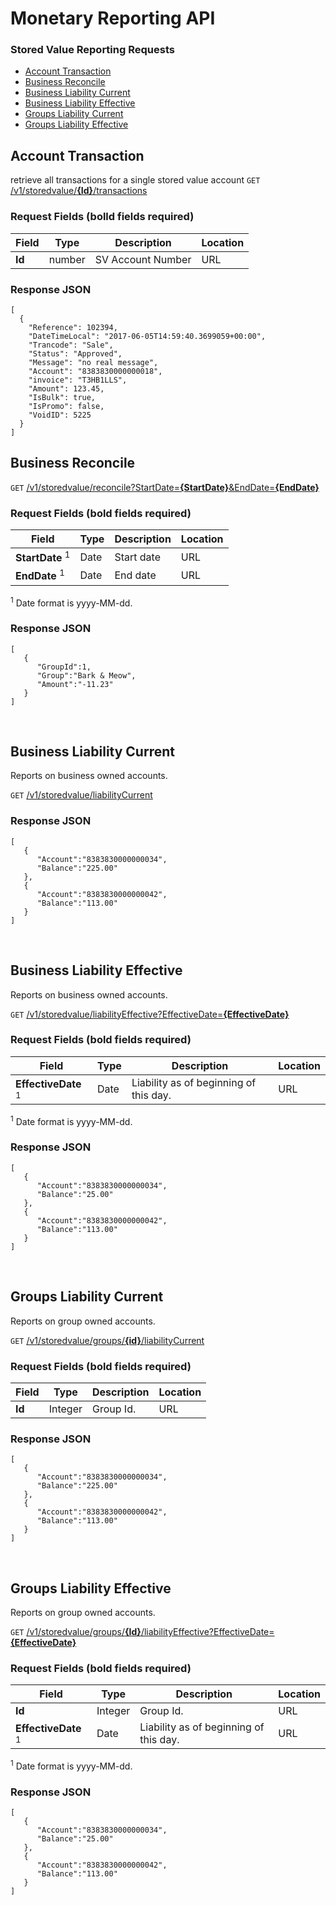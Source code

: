 
# Monetary Reporting API

### Stored Value Reporting Requests
* [Account Transaction](#account-transaction)
* [Business Reconcile](#business-reconcile)
* [Business Liability Current](#business-liability-current)
* [Business Liability Effective](#business-liability-effective)
* [Groups Liability Current](#groups-liability-current)
* [Groups Liability Effective](#groups-liability-effective)
## Account Transaction
retrieve all transactions for a single stored value account
`GET` [/v1/storedvalue/**{Id}**/transactions](https://reporting-cert.monetary.co/swagger/ui/index#!/StoredValue/StoredValue_AccountTransactions)

### Request Fields (**bolld** fields required)
| Field                         | Type    | Description              | Location |
|-------------------------------|---------|--------------------------|----------|
| **Id**                        | number  | SV Account Number        | URL      |

### Response JSON
```
[
  {
    "Reference": 102394,
    "DateTimeLocal": "2017-06-05T14:59:40.3699059+00:00",
    "Trancode": "Sale",
    "Status": "Approved",
    "Message": "no real message",
    "Account": "8383830000000018",
    "invoice": "T3HB1LLS",
    "Amount": 123.45,
    "IsBulk": true,
    "IsPromo": false,
    "VoidID": 5225
  }
]
```

## Business Reconcile

`GET` [/v1/storedvalue/reconcile?StartDate=**{StartDate}**&EndDate=**{EndDate}**](https://reporting-cert.monetary.co/swagger/ui/index#!/StoredValue/StoredValue_BusinessReconcile)

### Request Fields (**bold** fields required)
| Field                         | Type    | Description              | Location |
|-------------------------------|---------|--------------------------|----------|
| **StartDate** <sup>1</sup>    | Date    | Start date               | URL      |
| **EndDate** <sup>1</sup>      | Date    | End date                 | URL      |

<sup>1</sup> Date format is yyyy-MM-dd.<br />

### Response JSON
```
[  
   {  
      "GroupId":1,
      "Group":"Bark & Meow",
      "Amount":"-11.23"
   }
]
```
<br />

## Business Liability Current
Reports on business owned accounts.<br />

`GET` [/v1/storedvalue/liabilityCurrent](https://reporting-cert.monetary.co/swagger/ui/index#!/StoredValue/StoredValue_BusinessLiabilityCurrent)

### Response JSON
```
[  
   {  
      "Account":"8383830000000034",
      "Balance":"225.00"
   },
   {  
      "Account":"8383830000000042",
      "Balance":"113.00"
   }
]
```
<br />

## Business Liability Effective
Reports on business owned accounts.<br />

`GET`  [/v1/storedvalue/liabilityEffective?EffectiveDate=**{EffectiveDate}**](https://reporting-cert.monetary.co/swagger/ui/index#!/StoredValue/StoredValue_BusinessLiabilityEffective)

### Request Fields (**bold** fields required)
| Field                          | Type    | Description              | Location |
|--------------------------------|---------|--------------------------|----------|
| **EffectiveDate** <sup>1</sup> | Date    | Liability as of beginning of this day. | URL      |

<sup>1</sup> Date format is yyyy-MM-dd.<br />

### Response JSON
```
[  
   {  
      "Account":"8383830000000034",
      "Balance":"25.00"
   },
   {  
      "Account":"8383830000000042",
      "Balance":"113.00"
   }
]
```
<br />

## Groups Liability Current
Reports on group owned accounts.<br />

`GET` [/v1/storedvalue/groups/**{id}**/liabilityCurrent](https://reporting-cert.monetary.co/swagger/ui/index#!/StoredValue/StoredValue_GroupsLiabilityCurrent)

### Request Fields (**bold** fields required)
| Field                          | Type    | Description              | Location |
|--------------------------------|---------|--------------------------|----------|
| **Id**                         | Integer | Group Id.                | URL      |


### Response JSON
```
[  
   {  
      "Account":"8383830000000034",
      "Balance":"225.00"
   },
   {  
      "Account":"8383830000000042",
      "Balance":"113.00"
   }
]
```
<br />

## Groups Liability Effective
Reports on group owned accounts.<br />

`GET` [/v1/storedvalue/groups/**{Id}**/liabilityEffective?EffectiveDate=**{EffectiveDate}**](https://reporting-cert.monetary.co/swagger/ui/index#!/StoredValue/StoredValue_GroupsLiabilityEffective)
### Request Fields (**bold** fields required)
| Field                          | Type    | Description              | Location |
|--------------------------------|---------|--------------------------|----------|
| **Id**                         | Integer | Group Id.                | URL      |
| **EffectiveDate** <sup>1</sup> | Date    | Liability as of beginning of this day. | URL      |

<sup>1</sup> Date format is yyyy-MM-dd.<br />

### Response JSON
```
[  
   {  
      "Account":"8383830000000034",
      "Balance":"25.00"
   },
   {  
      "Account":"8383830000000042",
      "Balance":"113.00"
   }
]
```
<br />
